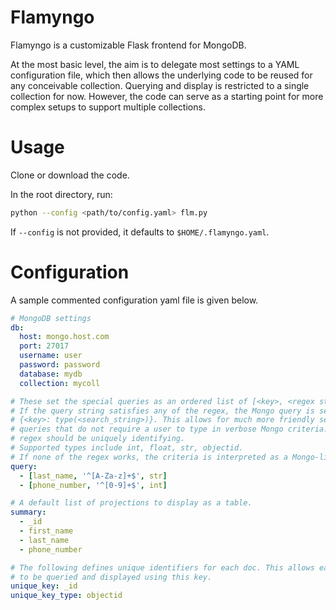 # Flamyngo

Flamyngo is a customizable Flask frontend for MongoDB. 

At the most basic level, the aim is to delegate most settings to a YAML 
configuration file, which then allows the  underlying code to be reused for 
any conceivable collection. Querying and display is restricted to a single 
collection for now. However, the code can serve as a starting point for more 
complex setups to support multiple collections.

# Usage

Clone or download the code.

In the root directory, run:

```bash
python --config <path/to/config.yaml> flm.py
```

If `--config` is not provided, it defaults to `$HOME/.flamyngo.yaml`.

# Configuration

A sample commented configuration yaml file is given below.

```yaml
# MongoDB settings
db:
  host: mongo.host.com
  port: 27017
  username: user
  password: password
  database: mydb
  collection: mycoll

# These set the special queries as an ordered list of [<key>, <regex string>, <type>]. 
# If the query string satisfies any of the regex, the Mongo query is set as 
# {<key>: type(<search_string>)}. This allows for much more friendly setups for common
# queries that do not require a user to type in verbose Mongo criteria. Each 
# regex should be uniquely identifying.
# Supported types include int, float, str, objectid.
# If none of the regex works, the criteria is interpreted as a Mongo-like dict query.
query:
  - [last_name, '^[A-Za-z]+$', str]
  - [phone_number, '^[0-9]+$', int]

# A default list of projections to display as a table.
summary:
  - _id
  - first_name
  - last_name
  - phone_number

# The following defines unique identifiers for each doc. This allows each specific doc 
# to be queried and displayed using this key.
unique_key: _id
unique_key_type: objectid
```